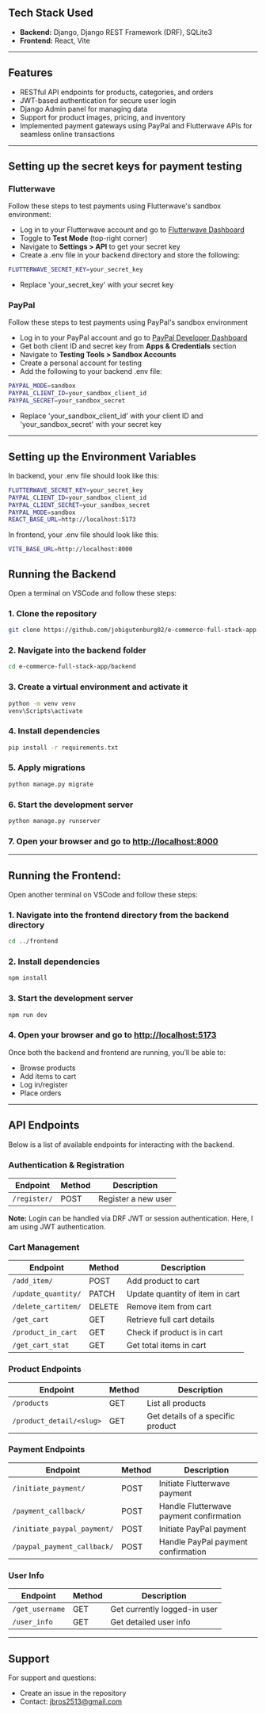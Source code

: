 ## Tech Stack Used

- **Backend:** Django, Django REST Framework (DRF), SQLite3
- **Frontend:** React, Vite

---

## Features

- RESTful API endpoints for products, categories, and orders
- JWT-based authentication for secure user login
- Django Admin panel for managing data
- Support for product images, pricing, and inventory
- Implemented payment gateways using PayPal and Flutterwave APIs for seamless online transactions

---

## Setting up the secret keys for payment testing

### Flutterwave

Follow these steps to test payments using Flutterwave's sandbox environment:

- Log in to your Flutterwave account and go to [Flutterwave Dashboard](https://dashboard.flutterwave.com)
- Toggle to **Test Mode** (top-right corner)
- Navigate to **Settings > API** to get your secret key
- Create a .env file in your backend directory and store the following:
  
```bash
FLUTTERWAVE_SECRET_KEY=your_secret_key
```

- Replace 'your_secret_key' with your secret key

### PayPal

Follow these steps to test payments using PayPal's sandbox environment

- Log in to your PayPal account and go to [PayPal Developer Dashboard](https://developer.paypal.com/)
- Get both client ID and secret key from **Apps & Credentials** section
- Navigate to **Testing Tools > Sandbox Accounts**
- Create a personal account for testing
- Add the following to your backend .env file:

```bash
PAYPAL_MODE=sandbox
PAYPAL_CLIENT_ID=your_sandbox_client_id
PAYPAL_SECRET=your_sandbox_secret
```

- Replace 'your_sandbox_client_id' with your client ID and 'your_sandbox_secret' with your secret key

---

## Setting up the Environment Variables

In backend, your .env file should look like this:

```bash
FLUTTERWAVE_SECRET_KEY=your_secret_key
PAYPAL_CLIENT_ID=your_sandbox_client_id
PAYPAL_CLIENT_SECRET=your_sandbox_secret
PAYPAL_MODE=sandbox
REACT_BASE_URL=http://localhost:5173
```

In frontend, your .env file should look like this:

```bash
VITE_BASE_URL=http://localhost:8000
```

## Running the Backend

Open a terminal on VSCode and follow these steps:

### 1. Clone the repository

```bash
git clone https://github.com/jobigutenburg02/e-commerce-full-stack-app.git
```

### 2. Navigate into the backend folder

```bash
cd e-commerce-full-stack-app/backend
```

### 3. Create a virtual environment and activate it

```bash
python -m venv venv
venv\Scripts\activate
```

### 4. Install dependencies

```bash
pip install -r requirements.txt
```

### 5. Apply migrations

```bash
python manage.py migrate
```

### 6. Start the development server 

```bash
python manage.py runserver
```

### 7. Open your browser and go to [http://localhost:8000](http://localhost:8000)

---

## Running the Frontend:

Open another terminal on VSCode and follow these steps:

### 1. Navigate into the frontend directory from the backend directory

```bash
cd ../frontend
```

### 2. Install dependencies

```bash
npm install
```

### 3. Start the development server

```bash
npm run dev
```

### 4. Open your browser and go to [http://localhost:5173](http://localhost:5173)

Once both the backend and frontend are running, you’ll be able to:
 - Browse products
 - Add items to cart
 - Log in/register
 - Place orders
   
---

## API Endpoints

Below is a list of available endpoints for interacting with the backend.

### Authentication & Registration

| Endpoint                 | Method | Description                              |
|--------------------------|--------|------------------------------------------|
| `/register/`             | POST   | Register a new user                      |

**Note:** Login can be handled via DRF JWT or session authentication. Here, I am using JWT authentication.


### Cart Management

| Endpoint                 | Method | Description                              |
|--------------------------|--------|------------------------------------------|
| `/add_item/`             | POST   | Add product to cart                      |
| `/update_quantity/`      | PATCH  | Update quantity of item in cart          |
| `/delete_cartitem/`      | DELETE | Remove item from cart                    |
| `/get_cart`              | GET    | Retrieve full cart details               |
| `/product_in_cart`       | GET    | Check if product is in cart              |
| `/get_cart_stat`         | GET    | Get total items in cart                  |


### Product Endpoints

| Endpoint                     | Method | Description                          |
|------------------------------|--------|--------------------------------------|
| `/products`                  | GET    | List all products                    |
| `/product_detail/<slug>`     | GET    | Get details of a specific product    |


### Payment Endpoints

| Endpoint                     | Method | Description                              |
|------------------------------|--------|------------------------------------------|
|  `/initiate_payment/`        | POST   | Initiate Flutterwave payment             |
| `/payment_callback/`         | POST   | Handle Flutterwave payment confirmation  |
| `/initiate_paypal_payment/`  | POST   | Initiate PayPal payment                  |
| `/paypal_payment_callback/`  | POST   |Handle PayPal payment confirmation        |


### User Info

| Endpoint                    | Method | Description                              |
|-----------------------------|--------|------------------------------------------|
| `/get_username`             | GET    | Get currently logged-in user             |
| `/user_info`                | GET    | Get detailed user info                   |

---

## Support

For support and questions:
- Create an issue in the repository
- Contact: jbros2513@gmail.com

